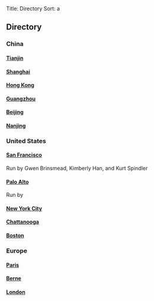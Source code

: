 Title: Directory
Sort: a

## Directory
<!-- TODO add a google map -->

### China

#### [Tianjin]()

#### [Shanghai]()

#### [Hong Kong]()

#### [Guangzhou]()

#### [Beijing]()

#### [Nanjing]()

### United States

#### [San Francisco](http://www.facebook.com/groups/salonsf)
Run by Gwen Brinsmead, Kimberly Han, and Kurt Spindler

#### [Palo Alto](http://www.facebook.com/groups/stanfordsalon)
Run by 

#### [New York City](https://www.facebook.com/groups/NYCSalon/)

#### [Chattanooga](https://www.facebook.com/groups/879080052181326/)

#### [Boston]()

### Europe

#### [Paris](https://www.facebook.com/groups/parissalon/)

#### [Berne](https://www.facebook.com/groups/145823042428305/)

#### [London]()

